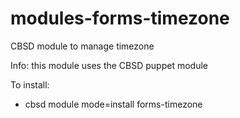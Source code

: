 # modules-forms-timezone
CBSD module to manage timezone

Info: this module uses the CBSD puppet module

To install:

  - cbsd module mode=install forms-timezone

